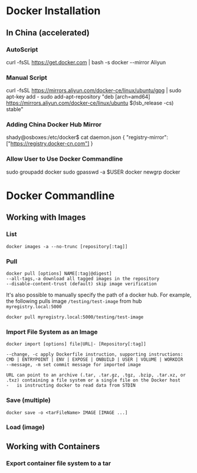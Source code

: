 # Docker Installation
## In China (accelerated)
### AutoScript
curl -fsSL https://get.docker.com | bash -s docker --mirror Aliyun

### Manual Script
curl -fsSL https://mirrors.aliyun.com/docker-ce/linux/ubuntu/gpg | sudo apt-key add -
sudo add-apt-repository "deb [arch=amd64] https://mirrors.aliyun.com/docker-ce/linux/ubuntu $(lsb_release -cs) stable"

### Adding China Docker Hub Mirror
shady@osboxes:/etc/docker$ cat daemon.json
{
  "registry-mirror": ["https://registry.docker-cn.com"]
}

### Allow User to Use Docker Commandline
sudo groupadd docker
sudo gpasswd -a $USER docker
newgrp docker

# Docker Commandline
## Working with Images
### List
`docker images -a --no-trunc [repository[:tag]]`
### Pull
```
docker pull [options] NAME[:tag|@digest]
--all-tags,-a download all tagged images in the repository
--disable-content-trust (default) skip image verification 
```
It's also possible to manually specify the path of a docker hub. For example, the following pulls image `/testing/test-image` from hub `myregistry.local:5000`
```
docker pull myregistry.local:5000/testing/test-image
```
### Import File System as an Image
```
docker import [options] file|URL|- [Repository[:tag]]

--change, -c apply Dockerfile instruction, supporting instructions: CMD | ENTRYPOINT | ENV | EXPOSE | ONBUILD | USER | VOLUME | WORKDIR
--message, -m set commit message for imported image

URL can point to an archive (.tar, .tar.gz, .tgz, .bzip, .tar.xz, or .txz) containing a file system or a single file on the Docker host
-   is instructing docker to read data from STDIN
```

### Save (multiple)
`docker save -o <tarFileName> IMAGE [IMAGE ...]` 
### Load (image)

## Working with Containers
### Export container file system to a tar
<!--stackedit_data:
eyJoaXN0b3J5IjpbLTk4OTgwNjU5NV19
-->